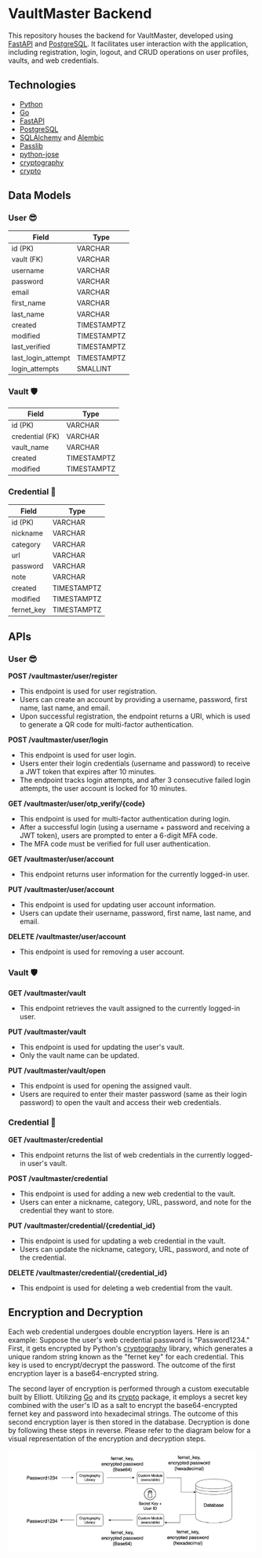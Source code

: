 # VaultMaster Backend
This repository houses the backend for VaultMaster, developed using [FastAPI](https://fastapi.tiangolo.com/) and [PostgreSQL](https://www.postgresql.org/). It facilitates user interaction with the application, including registration, login, logout, and CRUD operations on user profiles, vaults, and web credentials.

## Technologies
- [Python](https://www.python.org/)
- [Go](https://go.dev/)
- [FastAPI](https://fastapi.tiangolo.com/)
- [PostgreSQL](https://www.postgresql.org/)
- [SQLAlchemy](https://www.sqlalchemy.org/) and [Alembic](https://alembic.sqlalchemy.org/en/latest/)
- [Passlib](https://github.com/glic3rinu/passlib)
- [python-jose](https://github.com/mpdavis/python-jose/tree/master)
- [cryptography](https://github.com/pyca/cryptography)
- [crypto](https://pkg.go.dev/crypto)

## Data Models

### User :sunglasses:

| **Field**           | **Type**    |
|---------------------|-------------|
| id (PK)             | VARCHAR     |
| vault (FK)          | VARCHAR     |
| username            | VARCHAR     |
| password            | VARCHAR     |
| email               | VARCHAR     |
| first_name          | VARCHAR     |
| last_name           | VARCHAR     |
| created             | TIMESTAMPTZ |
| modified            | TIMESTAMPTZ |
| last_verified       | TIMESTAMPTZ |
| last_login_attempt  | TIMESTAMPTZ |
| login_attempts      | SMALLINT    |

### Vault :shield:

| **Field**           | **Type**    |
|---------------------|-------------|
| id (PK)             | VARCHAR     |
| credential (FK)     | VARCHAR     |
| vault_name          | VARCHAR     |
| created             | TIMESTAMPTZ |
| modified            | TIMESTAMPTZ |

### Credential :closed_lock_with_key:

| **Field**           | **Type**    |
|---------------------|-------------|
| id (PK)             | VARCHAR     |
| nickname            | VARCHAR     |
| category            | VARCHAR     |
| url                 | VARCHAR     |
| password            | VARCHAR     |
| note                | VARCHAR     |
| created             | TIMESTAMPTZ |
| modified            | TIMESTAMPTZ |
| fernet_key          | TIMESTAMPTZ |

## APIs

### User :sunglasses:

**POST /vaultmaster/user/register**
- This endpoint is used for user registration.
- Users can create an account by providing a username, password, first name, last name, and email.
- Upon successful registration, the endpoint returns a URI, which is used to generate a QR code for multi-factor authentication.

**POST /vaultmaster/user/login**
- This endpoint is used for user login.
- Users enter their login credentials (username and password) to receive a JWT token that expires after 10 minutes.
- The endpoint tracks login attempts, and after 3 consecutive failed login attempts, the user account is locked for 10 minutes.

**GET /vaultmaster/user/otp_verify/{code}**
- This endpoint is used for multi-factor authentication during login.
- After a successful login (using a username + password and receiving a JWT token), users are prompted to enter a 6-digit MFA code.
- The MFA code must be verified for full user authentication.

**GET /vaultmaster/user/account**
- This endpoint returns user information for the currently logged-in user.

**PUT /vaultmaster/user/account**
- This endpoint is used for updating user account information.
- Users can update their username, password, first name, last name, and email.

**DELETE /vaultmaster/user/account**
- This endpoint is used for removing a user account.

### Vault :shield:

**GET /vaultmaster/vault**
- This endpoint retrieves the vault assigned to the currently logged-in user.

**PUT /vaultmaster/vault**
- This endpoint is used for updating the user's vault.
- Only the vault name can be updated.

**PUT /vaultmaster/vault/open**
- This endpoint is used for opening the assigned vault.
- Users are required to enter their master password (same as their login password) to open the vault and access their web credentials.

### Credential :closed_lock_with_key:

**GET /vaultmaster/credential**
- This endpoint returns the list of web credentials in the currently logged-in user's vault.

**POST /vaultmaster/credential**
- This endpoint is used for adding a new web credential to the vault.
- Users can enter a nickname, category, URL, password, and note for the credential they want to store.

**PUT /vaultmaster/credential/{credential_id}**
- This endpoint is used for updating a web credential in the vault.
- Users can update the nickname, category, URL, password, and note of the credential.

**DELETE /vaultmaster/credential/{credential_id}**
- This endpoint is used for deleting a web credential from the vault.


## Encryption and Decryption
Each web credential undergoes double encryption layers. Here is an example: Suppose the user's web credential password is "Password1234." First, it gets encrypted by Python's [cryptography](https://github.com/pyca/cryptography) library, which generates a unique random string known as the "fernet key" for each credential. This key is used to encrypt/decrypt the password. The outcome of the first encryption layer is a base64-encrypted string.

The second layer of encryption is performed through a custom executable built by Elliott. Utilizing [Go](https://go.dev/) and its [crypto](https://pkg.go.dev/crypto) package, it employs a secret key combined with the user's ID as a salt to encrypt the base64-encrypted fernet key and password into hexadecimal strings. The outcome of this second encryption layer is then stored in the database. Decryption is done by following these steps in reverse. Please refer to the diagram below for a visual representation of the encryption and decryption steps.
  
![Diagram](EncDec.png)
<!---
## DB setup guide
- Start the database container by running the following command.
```sh
docker compose up -d database
```
- Stamp the head
```sh
docker compose run backend alembic stamp head
```
- Enable migration by running the following command
```sh
docker compose run backend alembic revision --autogenerate -m "MESSAGE"
```
- Upgrade the head by running the following command
```sh
docker compose run backend alembic upgrade head
```
- Start the rest of the docker-compose.
```sh
docker compose up -d
```
- Navigate to the following to test out the backend APIs.
```sh
localhost:8000/docs
```
--->